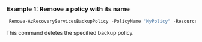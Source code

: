 ### Example 1: Remove a policy with its name
```powershell
 Remove-AzRecoveryServicesBackupPolicy -PolicyName "MyPolicy" -ResourceGroupName "MyResourceGroup" -VaultName "MyVault"
```

This command deletes the specified backup policy.
